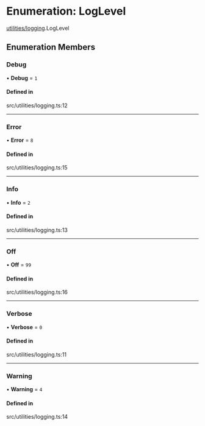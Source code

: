 # Enumeration: LogLevel

[utilities/logging](../modules/utilities_logging.md).LogLevel

## Enumeration Members

### Debug

• **Debug** = ``1``

#### Defined in

src/utilities/logging.ts:12

___

### Error

• **Error** = ``8``

#### Defined in

src/utilities/logging.ts:15

___

### Info

• **Info** = ``2``

#### Defined in

src/utilities/logging.ts:13

___

### Off

• **Off** = ``99``

#### Defined in

src/utilities/logging.ts:16

___

### Verbose

• **Verbose** = ``0``

#### Defined in

src/utilities/logging.ts:11

___

### Warning

• **Warning** = ``4``

#### Defined in

src/utilities/logging.ts:14
